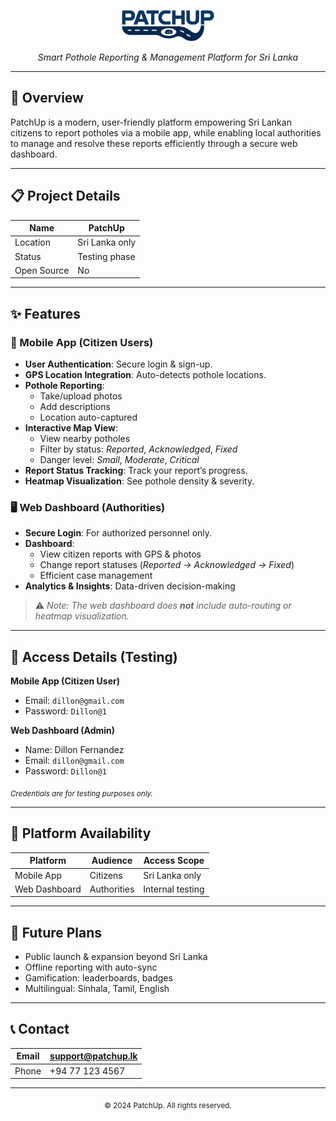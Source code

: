 <p align="center">
  <img src="patchup_website/images/Logo 1.webp" alt="PatchUp Logo" height="50"/>
</p>
<p align="center"><em>Smart Pothole Reporting & Management Platform for Sri Lanka</em></p>

---

## 🚀 Overview

PatchUp is a modern, user-friendly platform empowering Sri Lankan citizens to report potholes via a mobile app, while enabling local authorities to manage and resolve these reports efficiently through a secure web dashboard.

---

## 📋 Project Details

| Name        | PatchUp        |
| ----------- | -------------- |
| Location    | Sri Lanka only |
| Status      | Testing phase  |
| Open Source | No             |

---

## ✨ Features

### 📱 Mobile App (Citizen Users)

- **User Authentication**: Secure login & sign-up.
- **GPS Location Integration**: Auto-detects pothole locations.
- **Pothole Reporting**:
  - Take/upload photos
  - Add descriptions
  - Location auto-captured
- **Interactive Map View**:
  - View nearby potholes
  - Filter by status: _Reported_, _Acknowledged_, _Fixed_
  - Danger level: _Small_, _Moderate_, _Critical_
- **Report Status Tracking**: Track your report’s progress.
- **Heatmap Visualization**: See pothole density & severity.

### 🖥️ Web Dashboard (Authorities)

- **Secure Login**: For authorized personnel only.
- **Dashboard**:
  - View citizen reports with GPS & photos
  - Change report statuses (_Reported → Acknowledged → Fixed_)
  - Efficient case management
- **Analytics & Insights**: Data-driven decision-making

> ⚠️ _Note: The web dashboard does **not** include auto-routing or heatmap visualization._

---

## 🔑 Access Details (Testing)

**Mobile App (Citizen User)**

- Email: `dillon@gmail.com`
- Password: `Dillon@1`

**Web Dashboard (Admin)**

- Name: Dillon Fernandez
- Email: `dillon@gmail.com`
- Password: `Dillon@1`

<sub>_Credentials are for testing purposes only._</sub>

---

## 📱 Platform Availability

| Platform      | Audience    | Access Scope     |
| ------------- | ----------- | ---------------- |
| Mobile App    | Citizens    | Sri Lanka only   |
| Web Dashboard | Authorities | Internal testing |

---

## 🌱 Future Plans

- Public launch & expansion beyond Sri Lanka
- Offline reporting with auto-sync
- Gamification: leaderboards, badges
- Multilingual: Sinhala, Tamil, English

---

## 📞 Contact

| Email | support@patchup.lk |
| ----- | ------------------ |
| Phone | +94 77 123 4567    |

---

<p align="center"><sub>© 2024 PatchUp. All rights reserved.</sub></p>
